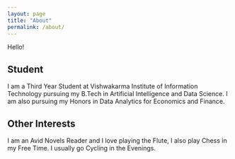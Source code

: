 ```yaml
---
layout: page
title: "About"
permalink: /about/
---
```


Hello!

## Student
<!-- I am a final year student at Thapar Institute of Engineering and Technology with a major in Computer Engineering and a minor in cyber security. I am also a research intern at IIT Delhi, working with Dr VVK Srinivas. I am also working as an open-source contributor at PyMC. -->
I am a Third Year Student at Vishwakarma Institute of Information Technology pursuing my B.Tech in Artificial Intelligence and Data Science. I am also pursuing my Honors in Data Analytics for Economics and Finance. 

## Other Interests
<!-- I was lucky enough to travel a lot of places in India (mostly) and got to click a lot of random things around me. A collection of them is present at my vsco -->
I am an Avid Novels Reader and I love playing the Flute, I also play Chess in my Free Time. I usually go Cycling in the Evenings.

<!-- Apart from this, I pursued football in high school in my first year of college and I love to follow Champions League. -->
